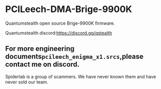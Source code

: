 # PCILeech-DMA-Brige-9900K
Quantumstealth open source Brige-9900K firmware.

Quantumstealth discord:https://discord.gg/qstealth

## For more engineering documents`pcileech_enigma_x1.srcs`,please contact me on discord.

Spiderlab is a group of scammers. We have never known them and have never sold our team.
